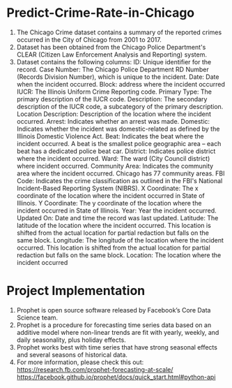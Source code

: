 # Predict-Crime-Rate-in-Chicago


1. The Chicago Crime dataset contains a summary of the reported crimes occurred in the City of Chicago from 2001 to 2017.
2. Dataset has been obtained from the Chicago Police Department's CLEAR (Citizen Law Enforcement Analysis and Reporting) system.
3. Dataset contains the following columns:
   ID: Unique identifier for the record.
   Case Number: The Chicago Police Department RD Number (Records Division Number), which is unique to the incident.
   Date: Date when the incident occurred.
   Block: address where the incident occurred
   IUCR: The Illinois Uniform Crime Reporting code.
   Primary Type: The primary description of the IUCR code.
   Description: The secondary description of the IUCR code, a subcategory of the primary description.
   Location Description: Description of the location where the incident occurred.
   Arrest: Indicates whether an arrest was made.
   Domestic: Indicates whether the incident was domestic-related as defined by the Illinois Domestic Violence Act.
   Beat: Indicates the beat where the incident occurred. A beat is the smallest police geographic area – each beat has a dedicated police          beat car.
   District: Indicates police district where the incident occurred.
   Ward: The ward (City Council district) where incident occurred.
   Community Area: Indicates the community area where the incident occurred. Chicago has 77 community areas.
   FBI Code: Indicates the crime classification as outlined in the FBI's National Incident-Based Reporting System (NIBRS).
   X Coordinate: The x coordinate of the location where the incident occurred in State of Illinois.
   Y Coordinate: The y coordinate of the location where the incident occurred in State of Illinois.
   Year: Year the incident occurred.
   Updated On: Date and time the record was last updated.
   Latitude: The latitude of the location where the incident occurred. This location is shifted from the actual location for partial               redaction but falls on the same block.
   Longitude: The longitude of the location where the incident occurred. This location is shifted from the actual location for partial             redaction but falls on the same block.
   Location: The location where the incident occurred

# Project Implementation

1. Prophet is open source software released by Facebook’s Core Data Science team.
2. Prophet is a procedure for forecasting time series data based on an additive model where non-linear trends are fit with yearly,          weekly, and daily seasonality, plus holiday effects.
3. Prophet works best with time series that have strong seasonal effects and several seasons of historical data.
4. For more information, please check this out:
   https://research.fb.com/prophet-forecasting-at-scale/
   https://facebook.github.io/prophet/docs/quick_start.html#python-api
